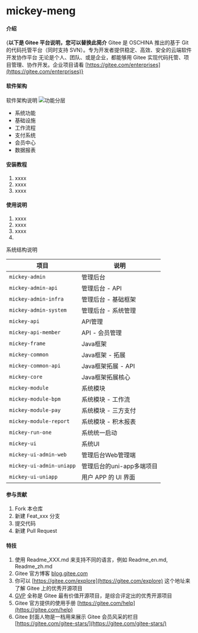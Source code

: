 # mickey-meng

#### 介绍
{**以下是 Gitee 平台说明，您可以替换此简介**
Gitee 是 OSCHINA 推出的基于 Git 的代码托管平台（同时支持 SVN）。专为开发者提供稳定、高效、安全的云端软件开发协作平台
无论是个人、团队、或是企业，都能够用 Gitee 实现代码托管、项目管理、协作开发。企业项目请看 [https://gitee.com/enterprises](https://gitee.com/enterprises)}

#### 软件架构
软件架构说明
![功能分层]()

* 系统功能
* 基础设施
* 工作流程
* 支付系统
* 会员中心
* 数据报表

#### 安装教程

1.  xxxx
2.  xxxx
3.  xxxx

#### 使用说明

1. xxxx
2. xxxx
3. xxxx
4. 
系统结构说明

| 项目                       | 说明               |
|--------------------------|------------------|
| `mickey-admin`           | 管理后台             |
| `mickey-admin-api`       | 管理后台 - API       |
| `mickey-admin-infra`     | 管理后台 - 基础框架      |
| `mickey-admin-system`    | 管理后台 - 系统管理      |
| `mickey-api`             | API管理            |
| `mickey-api-member`      | API - 会员管理       |
| `mickey-frame`           | Java框架           |
| `mickey-common`          | Java框架 - 拓展      |
| `mickey-common-api`      | Java框架拓展 - API   |
| `mickey-core`            | Java框架拓展核心       |
| `mickey-module`          | 系统模块             |
| `mickey-module-bpm`      | 系统模块 - 工作流       |
| `mickey-module-pay`      | 系统模块 - 三方支付      |
| `mickey-module-report`   | 系统模块 - 积木报表      |
| `mickey-run-one`         | 系统统一启动           |
| `mickey-ui`              | 系统UI             |
| `mickey-ui-admin-web`    | 管理后台Web管理端       |
| `mickey-ui-admin-uniapp` | 管理后台的uni-app多端项目 |
| `mickey-ui-uniapp`       | 用户 APP 的 UI 界面   |

#### 参与贡献

1.  Fork 本仓库
2.  新建 Feat_xxx 分支
3.  提交代码
4.  新建 Pull Request

#### 特技

1.  使用 Readme\_XXX.md 来支持不同的语言，例如 Readme\_en.md, Readme\_zh.md
2.  Gitee 官方博客 [blog.gitee.com](https://blog.gitee.com)
3.  你可以 [https://gitee.com/explore](https://gitee.com/explore) 这个地址来了解 Gitee 上的优秀开源项目
4.  [GVP](https://gitee.com/gvp) 全称是 Gitee 最有价值开源项目，是综合评定出的优秀开源项目
5.  Gitee 官方提供的使用手册 [https://gitee.com/help](https://gitee.com/help)
6.  Gitee 封面人物是一档用来展示 Gitee 会员风采的栏目 [https://gitee.com/gitee-stars/](https://gitee.com/gitee-stars/)
